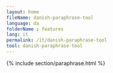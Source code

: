 ```yaml
---
layout: home
fileName: danish-paraphrase-tool
language: da
folderName : features
lang: it
permalink: /it/danish-paraphrase-tool
tool: danish-paraphrase-tool
---
```

{% include section/paraphrase.html %}